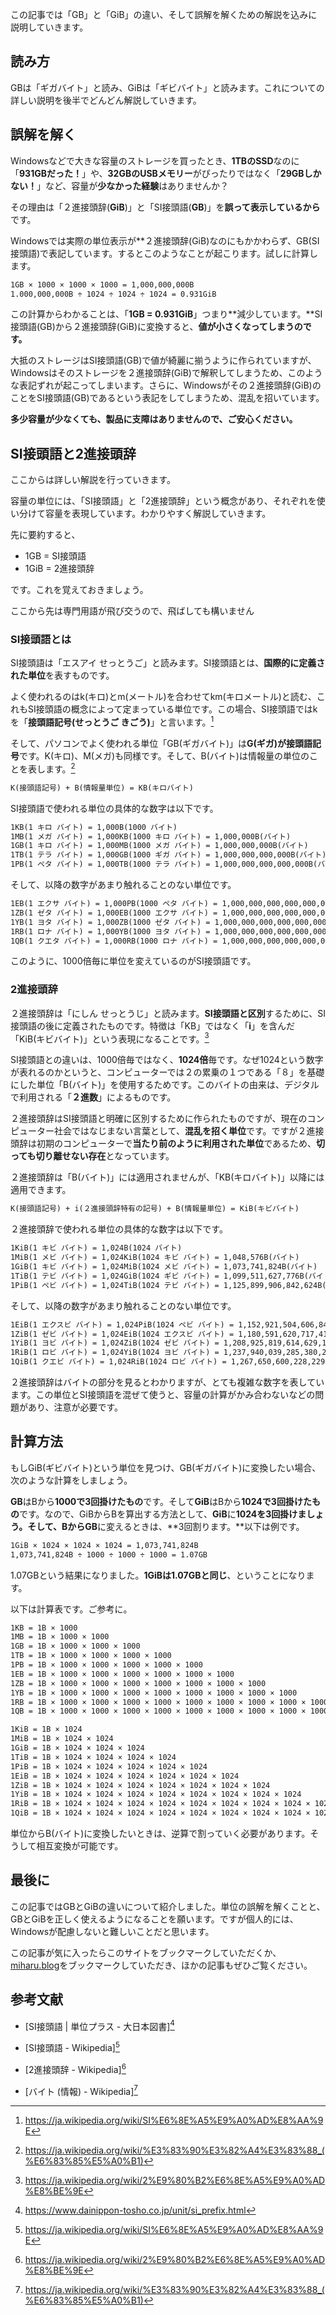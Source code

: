 この記事では「GB」と「GiB」の違い、そして誤解を解くための解説を込みに説明していきます。

## 読み方
GBは「ギガバイト」と読み、GiBは「ギビバイト」と読みます。これについての詳しい説明を後半でどんどん解説していきます。

## 誤解を解く
Windowsなどで大きな容量のストレージを買ったとき、**1TBのSSD**なのに「**931GBだった！**」や、**32GBのUSBメモリー**がぴったりではなく「**29GBしかない！**」など、容量が**少なかった経験**はありませんか？

その理由は「２進接頭辞(**GiB**)」と「SI接頭語(**GB**)」を**誤って表示しているから**です。

Windowsでは実際の単位表示が**２進接頭辞(GiB)なのにもかかわらず、GB(SI接頭語)で表記しています。するとこのようなことが起こります。試しに計算します。
```txt
1GB × 1000 × 1000 × 1000 = 1,000,000,000B
1.000,000,000B ÷ 1024 ÷ 1024 ÷ 1024 = 0.931GiB
```
この計算からわかることは、「**1GB = 0.931GiB**」つまり**減少しています。**SI接頭語(GB)から２進接頭辞(GiB)に変換すると、**値が小さくなってしまうのです。**

大抵のストレージはSI接頭語(GB)で値が綺麗に揃うように作られていますが、Windowsはそのストレージを２進接頭辞(GiB)で解釈してしまうため、このような表記ずれが起こってしまいます。さらに、Windowsがその２進接頭辞(GiB)のことをSI接頭語(GB)であるという表記をしてしまうため、混乱を招いています。

**多少容量が少なくても、製品に支障はありませんので、ご安心ください。**

## SI接頭語と2進接頭辞
ここからは詳しい解説を行っていきます。

容量の単位には、「SI接頭語」と「2進接頭辞」という概念があり、それぞれを使い分けて容量を表現しています。わかりやすく解説していきます。

先に要約すると、
- 1GB = SI接頭語
- 1GiB = 2進接頭辞

です。これを覚えておきましょう。

ここから先は専門用語が飛び交うので、飛ばしても構いません

### SI接頭語とは
SI接頭語は「エスアイ せっとうご」と読みます。SI接頭語とは、**国際的に定義された単位**を表すものです。

よく使われるのはk(キロ)とm(メートル)を合わせてkm(キロメートル)と読む、これもSI接頭語の概念によって定まっている単位です。この場合、SI接頭語ではkを「**接頭語記号(せっとうご きごう)**」と言います。[^2]

そして、パソコンでよく使われる単位「GB(ギガバイト)」は**G(ギガ)**が**接頭語記号**です。K(キロ)、M(メガ)も同様です。そして、B(バイト)は情報量の単位のことを表します。[^4]

```txt
K(接頭語記号) + B(情報量単位) = KB(キロバイト)
```

SI接頭語で使われる単位の具体的な数字は以下です。

```txt
1KB(1 キロ バイト) = 1,000B(1000 バイト)
1MB(1 メガ バイト) = 1,000KB(1000 キロ バイト) = 1,000,000B(バイト)
1GB(1 キロ バイト) = 1,000MB(1000 メガ バイト) = 1,000,000,000B(バイト)
1TB(1 テラ バイト) = 1,000GB(1000 ギガ バイト) = 1,000,000,000,000B(バイト)
1PB(1 ペタ バイト) = 1,000TB(1000 テラ バイト) = 1,000,000,000,000,000B(バイト)
```

そして、以降の数字があまり触れることのない単位です。

```txt
1EB(1 エクサ バイト) = 1,000PB(1000 ペタ バイト) = 1,000,000,000,000,000,000B(バイト)
1ZB(1 ゼタ バイト) = 1,000EB(1000 エクサ バイト) = 1,000,000,000,000,000,000,000B(バイト)
1YB(1 ヨタ バイト) = 1,000ZB(1000 ゼタ バイト) = 1,000,000,000,000,000,000,000,000B(バイト)
1RB(1 ロナ バイト) = 1,000YB(1000 ヨタ バイト) = 1,000,000,000,000,000,000,000,000,000B(バイト)
1QB(1 クエタ バイト) = 1,000RB(1000 ロナ バイト) = 1,000,000,000,000,000,000,000,000,000,000B(バイト)
```

このように、1000倍毎に単位を変えているのがSI接頭語です。


### 2進接頭辞
２進接頭辞は「にしん せっとうじ」と読みます。**SI接頭語と区別**するために、SI接頭語の後に定義されたものです。特徴は「KB」ではなく「**i**」を含んだ「KiB(キビバイト)」という表現になることです。[^3]

SI接頭語との違いは、1000倍毎ではなく、**1024倍**毎です。なぜ1024という数字が表れるのかというと、コンピューターでは２の累乗の１つである「８」を基礎にした単位「B(バイト)」を使用するためです。このバイトの由来は、デジタルで利用される「**２進数**」によるものです。

２進接頭辞はSI接頭語と明確に区別するために作られたものですが、現在のコンピューター社会ではなじまない言葉として、**混乱を招く単位**です。ですが２進接頭辞は初期のコンピューターで**当たり前のように利用された単位**であるため、**切っても切り離せない存在**となっています。

２進接頭辞は「B(バイト)」には適用されませんが、「KB(キロバイト)」以降には適用できます。

```txt
K(接頭語記号) + i(２進接頭辞特有の記号) + B(情報量単位) = KiB(キビバイト)
```

２進接頭辞で使われる単位の具体的な数字は以下です。

```txt
1KiB(1 キビ バイト) = 1,024B(1024 バイト)
1MiB(1 メビ バイト) = 1,024KiB(1024 キビ バイト) = 1,048,576B(バイト)
1GiB(1 キビ バイト) = 1,024MiB(1024 メビ バイト) = 1,073,741,824B(バイト)
1TiB(1 テビ バイト) = 1,024GiB(1024 ギビ バイト) = 1,099,511,627,776B(バイト)
1PiB(1 ペビ バイト) = 1,024TiB(1024 テビ バイト) = 1,125,899,906,842,624B(バイト)
```

そして、以降の数字があまり触れることのない単位です。

```txt
1EiB(1 エクスビ バイト) = 1,024PiB(1024 ペビ バイト) = 1,152,921,504,606,846,976B(バイト)
1ZiB(1 ゼビ バイト) = 1,024EiB(1024 エクスビ バイト) = 1,180,591,620,717,411,303,424B(バイト)
1YiB(1 ヨビ バイト) = 1,024ZiB(1024 ゼビ バイト) = 1,208,925,819,614,629,174,706,176B(バイト)
1RiB(1 ロビ バイト) = 1,024YiB(1024 ヨビ バイト) = 1,237,940,039,285,380,274,899,124,224B(バイト)
1QiB(1 クエビ バイト) = 1,024RiB(1024 ロビ バイト) = 1,267,650,600,228,229,401,496,703,205,376B(バイト)
```

２進接頭辞はバイトの部分を見るとわかりますが、とても複雑な数字を表しています。この単位とSI接頭語を混ぜて使うと、容量の計算がかみ合わないなどの問題があり、注意が必要です。

## 計算方法
もしGiB(ギビバイト)という単位を見つけ、GB(ギガバイト)に変換したい場合、次のような計算をしましょう。

**GB**はBから**1000で3回掛けたもの**です。そして**GiB**はBから**1024で3回掛けたもの**です。なので、GiBからBを算出する方法として、**GiB**に**1024を3回掛けましょう。**そして、Bから**GB**に変えるときは、**3回割ります。**以下は例です。
```txt
1GiB × 1024 × 1024 × 1024 = 1,073,741,824B
1,073,741,824B ÷ 1000 ÷ 1000 ÷ 1000 = 1.07GB
```
1.07GBという結果になりました。**1GiBは1.07GBと同じ**、ということになります。

以下は計算表です。ご参考に。

```txt
1KB = 1B × 1000
1MB = 1B × 1000 × 1000
1GB = 1B × 1000 × 1000 × 1000
1TB = 1B × 1000 × 1000 × 1000 × 1000
1PB = 1B × 1000 × 1000 × 1000 × 1000 × 1000
1EB = 1B × 1000 × 1000 × 1000 × 1000 × 1000 × 1000
1ZB = 1B × 1000 × 1000 × 1000 × 1000 × 1000 × 1000 × 1000
1YB = 1B × 1000 × 1000 × 1000 × 1000 × 1000 × 1000 × 1000 × 1000
1RB = 1B × 1000 × 1000 × 1000 × 1000 × 1000 × 1000 × 1000 × 1000 × 1000
1QB = 1B × 1000 × 1000 × 1000 × 1000 × 1000 × 1000 × 1000 × 1000 × 1000 × 1000

1KiB = 1B × 1024
1MiB = 1B × 1024 × 1024
1GiB = 1B × 1024 × 1024 × 1024
1TiB = 1B × 1024 × 1024 × 1024 × 1024
1PiB = 1B × 1024 × 1024 × 1024 × 1024 × 1024
1EiB = 1B × 1024 × 1024 × 1024 × 1024 × 1024 × 1024
1ZiB = 1B × 1024 × 1024 × 1024 × 1024 × 1024 × 1024 × 1024
1YiB = 1B × 1024 × 1024 × 1024 × 1024 × 1024 × 1024 × 1024 × 1024
1RiB = 1B × 1024 × 1024 × 1024 × 1024 × 1024 × 1024 × 1024 × 1024 × 1024
1QiB = 1B × 1024 × 1024 × 1024 × 1024 × 1024 × 1024 × 1024 × 1024 × 1024 × 1024
```

単位からB(バイト)に変換したいときは、逆算で割っていく必要があります。そうして相互変換が可能です。

## 最後に
この記事ではGBとGiBの違いについて紹介しました。単位の誤解を解くことと、GBとGiBを正しく使えるようになることを願います。ですが個人的には、Windowsが配慮しないと難しいことだと思います。

この記事が気に入ったらこのサイトをブックマークしていただくか、[miharu.blog](https://miharu.blog)をブックマークしていただき、ほかの記事もぜひご覧ください。

## 参考文献
[^1]: https://www.dainippon-tosho.co.jp/unit/si_prefix.html

- [SI接頭語 | 単位プラス - 大日本図書][^1]

[^2]: https://ja.wikipedia.org/wiki/SI%E6%8E%A5%E9%A0%AD%E8%AA%9E

- [SI接頭語 - Wikipedia][^2]

[^3]: https://ja.wikipedia.org/wiki/2%E9%80%B2%E6%8E%A5%E9%A0%AD%E8%BE%9E

- [2進接頭辞 - Wikipedia][^3]

[^4]: https://ja.wikipedia.org/wiki/%E3%83%90%E3%82%A4%E3%83%88_(%E6%83%85%E5%A0%B1)

- [バイト (情報) - Wikipedia][^4]
